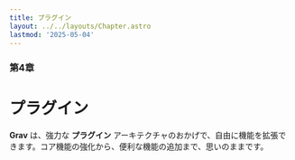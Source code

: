 ```yaml
---
title: プラグイン
layout: ../../layouts/Chapter.astro
lastmod: '2025-05-04'
---
```

### 第4章

# プラグイン

**Grav** は、強力な **プラグイン** アーキテクチャのおかげで、自由に機能を拡張できます。コア機能の強化から、便利な機能の追加まで、思いのままです。

